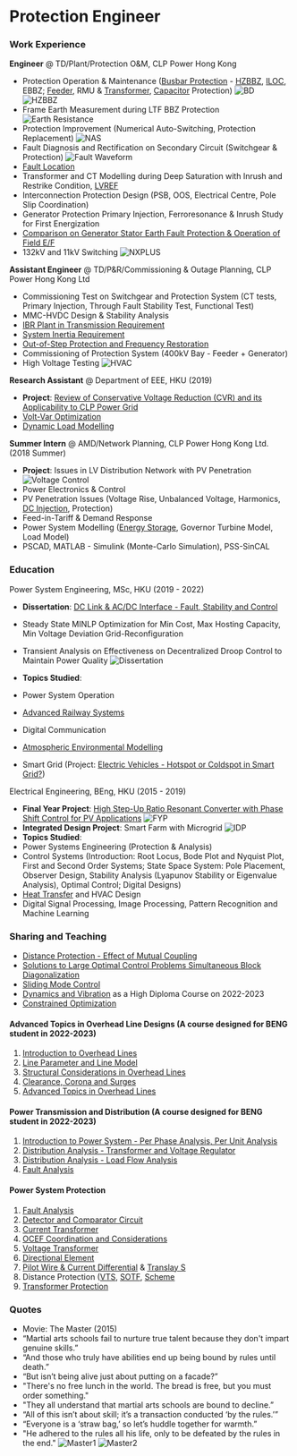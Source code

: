 # Protection Engineer

### Work Experience
**Engineer** @ TD/Plant/Protection O&M, CLP Power Hong Kong
- Protection Operation & Maintenance ([Busbar Protection](https://github.com/karlmhlai/portfolio/blob/8d9fb0740b13340f7c4f90cc1c01c1c30ca77d94/assets/doc/June2020%20Monthly%20v2.pdf) - [HZBBZ](https://github.com/karlmhlai/portfolio/blob/5c3b8e35a84d71db5ddf11275c988c63b485cf46/assets/doc/HZBBZ%20Stability.pdf), [ILOC](https://github.com/karlmhlai/portfolio/blob/c243dad8d44be2add67324ce75ae29c38a4ffdb2/assets/doc/ILOC%20Faulty%20Trip%20Supervision%20Relay.pdf), EBBZ; [Feeder](https://github.com/karlmhlai/portfolio/blob/8d9fb0740b13340f7c4f90cc1c01c1c30ca77d94/assets/doc/Quarterly4%20v1.pdf), RMU & [Transformer](https://github.com/karlmhlai/portfolio/blob/8d9fb0740b13340f7c4f90cc1c01c1c30ca77d94/assets/doc/Quarterly3%20v1.pdf), [Capacitor](https://github.com/karlmhlai/portfolio/blob/8d9fb0740b13340f7c4f90cc1c01c1c30ca77d94/assets/doc/Nov2020%20Monthly%20v1.pdf) Protection)
  ![BD](/assets/img/BD.JPG)
  ![HZBBZ](/assets/img/HZBBZ.JPG)
- Frame Earth Measurement during LTF BBZ Protection
  ![Earth Resistance](/assets/img/Earth_Resistance.JPG) 
- Protection Improvement (Numerical Auto-Switching, Protection Replacement)
  ![NAS](/assets/img/NAS.JPG)
- Fault Diagnosis and Rectification on Secondary Circuit (Switchgear & Protection)
  ![Fault Waveform](/assets/img/Capture.JPG)
- [Fault Location](https://github.com/karlmhlai/portfolio/blob/c4b0df88b9bc62eed2d7da8b90b8bc6dcb9aab96/assets/doc/Fault%20Location_4f_MHL.pdf)
- Transformer and CT Modelling during Deep Saturation with Inrush and Restrike Condition, [LVREF](https://github.com/karlmhlai/portfolio/blob/a793d8b114dcc3a16b99e282ed3cfcf7d10da1e3/assets/doc/LVREF_4f.pdf)
- Interconnection Protection Design (PSB, OOS, Electrical Centre, Pole Slip Coordination)
- Generator Protection Primary Injection, Ferroresonance & Inrush Study for First Energization
- [Comparison on Generator Stator Earth Fault Protection & Operation of Field E/F](https://github.com/karlmhlai/portfolio/blob/5c3b8e35a84d71db5ddf11275c988c63b485cf46/assets/doc/4a%20BKP%20C5%20C6%20Trip%2020240406_v2.pdf)
- 132kV and 11kV Switching
  ![NXPLUS](/assets/img/NXPLUS.jpg)

**Assistant Engineer** @ TD/P&R/Commissioning & Outage Planning, CLP Power Hong Kong Ltd
- Commissioning Test on Switchgear and Protection System (CT tests, Primary Injection, Through Fault Stability Test, Functional Test)
- MMC-HVDC Design & Stability Analysis 
- [IBR Plant in Transmission Requirement](https://github.com/karlmhlai/portfolio/blob/0ec310f145dda758ec338fcaa93b83bf80613550/assets/doc/IEEE%202800-2022%20IBR%20at%20TS%20Requirement%20(External).pdf)
- [System Inertia Requirement](https://github.com/karlmhlai/portfolio/blob/0ec310f145dda758ec338fcaa93b83bf80613550/assets/doc/System%20Inertia%20Requirement.pdf)
- [Out-of-Step Protection and Frequency Restoration](https://github.com/karlmhlai/portfolio/blob/0ec310f145dda758ec338fcaa93b83bf80613550/assets/doc/2%20Out-of-Step%20Protection_v2_4f.pdf)
- Commissioning of Protection System (400kV Bay - Feeder + Generator) 
- High Voltage Testing
  ![HVAC](/assets/img/HVAC.JPG)

**Research Assistant** @ Department of EEE, HKU (2019)
- **Project**: [Review of Conservative Voltage Reduction (CVR) and its Applicability to CLP Power Grid](https://github.com/karlmhlai/portfolio/blob/1e71b84c2c1459e20366ed94437a48373afe6cd6/assets/doc/CVR%20Midterm%20Present.pdf)
- [Volt-Var Optimization](https://github.com/karlmhlai/portfolio/blob/0ec310f145dda758ec338fcaa93b83bf80613550/assets/doc/Voltage%20Var%20Optimization.pdf)
- [Dynamic Load Modelling](https://github.com/karlmhlai/portfolio/blob/0ec310f145dda758ec338fcaa93b83bf80613550/assets/doc/Load%20Model.pdf)

**Summer Intern** @ AMD/Network Planning, CLP Power Hong Kong Ltd. (2018 Summer)
- **Project**: Issues in LV Distribution Network with PV Penetration
![Voltage Control](/assets/img/Intern.JPG)
- Power Electronics & Control
- PV Penetration Issues (Voltage Rise, Unbalanced Voltage, Harmonics, [DC Injection](https://github.com/karlmhlai/portfolio/blob/1e71b84c2c1459e20366ed94437a48373afe6cd6/assets/doc/04%20DC%20Injection%20Criteria%20for%20PV%20Systems%20%26%20Inverter.pdf), Protection)
- Feed-in-Tariff & Demand Response
- Power System Modelling ([Energy Storage](https://github.com/karlmhlai/portfolio/blob/1e71b84c2c1459e20366ed94437a48373afe6cd6/assets/doc/05%20Energy%20Storage%20Modelling%20and%20Calculation%20v2.pdf), Governor Turbine Model, Load Model)
- PSCAD, MATLAB - Simulink (Monte-Carlo Simulation), PSS-SinCAL

### Education
Power System Engineering, MSc, HKU (2019 - 2022)
- **Dissertation**: [DC Link & AC/DC Interface - Fault, Stability and Control](https://github.com/karlmhlai/portfolio/blob/2dbdaeae2e2b224f1ddad95d42a3b22e1edf1325/assets/doc/MSc_Dissertation.pdf)
- Steady State MINLP Optimization for Min Cost, Max Hosting Capacity, Min Voltage Deviation Grid-Reconfiguration
- Transient Analysis on Effectiveness on Decentralized Droop Control to Maintain Power Quality
![Dissertation](/assets/img/Dissertation.JPG)

- **Topics Studied**:
- Power System Operation
- [Advanced Railway Systems](https://github.com/karlmhlai/portfolio/blob/2766dfe027b7d6eb6c7f11440019d0101ba22a38/assets/doc/ELEC7404.pdf)
- Digital Communication
- [Atmospheric Environmental Modelling](https://github.com/karlmhlai/portfolio/blob/2766dfe027b7d6eb6c7f11440019d0101ba22a38/assets/doc/MECH6018.pdf)
- Smart Grid (Project: [Electric Vehicles - Hotspot or Coldspot in Smart Grid?](https://github.com/karlmhlai/portfolio/blob/7aa75f67b3a593d3cc68858a80416f655df15a59/assets/doc/ELEC6095%20A2%20EV%20Charging%20and%20Smart%20Grid%20amended_final.pdf))

Electrical Engineering, BEng, HKU  (2015 - 2019)
- **Final Year Project**: [High Step-Up Ratio Resonant Converter with Phase Shift Control for PV Applications](https://github.com/karlmhlai/portfolio/blob/2dbdaeae2e2b224f1ddad95d42a3b22e1edf1325/assets/doc/Resonant_Converter_with_Phase_Shift_Control.pdf)
![FYP](/assets/img/FYP.JPG)
- **Integrated Design Project**: Smart Farm with Microgrid
![IDP](/assets/img/IDP.jpg)
- **Topics Studied**:
- Power Systems Engineering (Protection & Analysis)
- Control Systems (Introduction: Root Locus, Bode Plot and Nyquist Plot, First and Second Order Systems; State Space System: Pole Placement, Observer Design, Stability Analysis (Lyapunov Stability or Eigenvalue Analysis), Optimal Control; Digital Designs)
- [Heat Transfer](https://github.com/karlmhlai/portfolio/blob/0ec310f145dda758ec338fcaa93b83bf80613550/assets/doc/9.%20Heat%20Transfer.pdf) and HVAC Design
- Digital Signal Processing, Image Processing, Pattern Recognition and Machine Learning

### Sharing and Teaching
- [Distance Protection - Effect of Mutual Coupling](https://github.com/karlmhlai/portfolio/blob/b0411d43b2c47b67df067e2aa5fb506d1f7fea2f/assets/doc/A1%20Mutual%20Coupling%20Effect%20to%20Distance%20Element%202p.pdf)
- [Solutions to Large Optimal Control Problems Simultaneous Block Diagonalization](https://github.com/karlmhlai/portfolio/blob/ad77abbabe7fab6c43fa8d2665996c2ad84b831f/assets/doc/ELEC8003%20Presentation%20Solutions%20to%20Large%20Optimal%20Control%20Problems_v2.pdf)
- [Sliding Mode Control](https://github.com/karlmhlai/portfolio/blob/ad77abbabe7fab6c43fa8d2665996c2ad84b831f/assets/doc/New%20Robust%20Sliding%20Mode%20Controller%20-%20Karl.pdf)
- [Dynamics and Vibration](https://github.com/karlmhlai/portfolio/blob/ad77abbabe7fab6c43fa8d2665996c2ad84b831f/assets/doc/Dynamics%20and%20Vibration.pdf) as a High Diploma Course on 2022-2023
- [Constrained Optimization](https://github.com/karlmhlai/portfolio/blob/c000c476f02b189bb0f7cc09e675af883be477e6/assets/doc/Chapter%2012%20Theory%20of%20Constrained%20Optimization.pdf)

#### Advanced Topics in Overhead Line Designs (A course designed for BENG student in 2022-2023)
1. [Introduction to Overhead Lines](https://github.com/karlmhlai/portfolio/blob/3c9d7a01e5a9506e42af662e9d448abdc32989d2/assets/doc/01%20Introduction%20to%20OHL.pdf)
2. [Line Parameter and Line Model](https://github.com/karlmhlai/portfolio/blob/3c9d7a01e5a9506e42af662e9d448abdc32989d2/assets/doc/C2%20Line%20Parameter%20and%20Line%20Model_2f.pdf)
3. [Structural Considerations in Overhead Lines](https://github.com/karlmhlai/portfolio/blob/3c9d7a01e5a9506e42af662e9d448abdc32989d2/assets/doc/C3%20Structural%20Consideration%20of%20OHL.pdf)
4. [Clearance, Corona and Surges](https://github.com/karlmhlai/portfolio/blob/3c9d7a01e5a9506e42af662e9d448abdc32989d2/assets/doc/C4%20Clearance%20Corona%20%26%20Surges%20v1_rotated.pdf)
5. [Advanced Topics in Overhead Lines](https://github.com/karlmhlai/portfolio/blob/3c9d7a01e5a9506e42af662e9d448abdc32989d2/assets/doc/05%20Advanced%20Topic%20in%20OHL.pdf)

#### Power Transmission and Distribution (A course designed for BENG student in 2022-2023)
1. [Introduction to Power System - Per Phase Analysis, Per Unit Analysis](https://github.com/karlmhlai/portfolio/blob/846acdb1d9923b73449af796c3f3d84a8352fd7a/assets/doc/Power_Intro.pdf)
2. [Distribution Analysis - Transformer and Voltage Regulator](https://github.com/karlmhlai/portfolio/blob/c87a30ac86aac60707d991192a3e5bc8088e5b08/assets/doc/Transformer%20and%20Voltage%20Regulator.pdf)
3. [Distribution Analysis - Load Flow Analysis](https://github.com/karlmhlai/portfolio/blob/8621223cdbe872ba5abe0e43f4b6f190b169fb24/assets/doc/Distribution%20Analysis%20and%20Power%20Flow.pdf)
4. [Fault Analysis](https://github.com/karlmhlai/portfolio/blob/8621223cdbe872ba5abe0e43f4b6f190b169fb24/assets/doc/Fault%20Analysis_MHL_v2.pdf)

#### Power System Protection
1. [Fault Analysis](https://github.com/karlmhlai/portfolio/blob/8621223cdbe872ba5abe0e43f4b6f190b169fb24/assets/doc/Fault%20Analysis_MHL_v2.pdf)
2. [Detector and Comparator Circuit](https://github.com/karlmhlai/portfolio/blob/ce114196655db304ca02f9e237520cde7ddac53d/assets/doc/Detector%20and%20Comparator%20Circuit_MHL.pdf)
3. [Current Transformer](https://github.com/karlmhlai/portfolio/blob/8621223cdbe872ba5abe0e43f4b6f190b169fb24/assets/doc/Current%20Transformer%20(CT)%20Theory%20and%20Application.pdf)
4. [OCEF Coordination and Considerations](https://github.com/karlmhlai/portfolio/blob/b8628c1f843355c4fd5758577461848d89a5486b/assets/doc/OCEF%20Coordination%20and%20Concern.pdf)
5. [Voltage Transformer](https://github.com/karlmhlai/portfolio/blob/8621223cdbe872ba5abe0e43f4b6f190b169fb24/assets/doc/Theory%20of%20VT.pdf)
6. [Directional Element](https://github.com/karlmhlai/portfolio/blob/5c3b8e35a84d71db5ddf11275c988c63b485cf46/assets/doc/Directional_v3.pdf)
7. [Pilot Wire & Current Differential](https://github.com/karlmhlai/portfolio/blob/1efd3ccf886cc5fc4f27bb82c3b0da580b5a0307/assets/doc/Pilot%20Wire%20%26%20Current%20Differential.pptx) & [Translay S](https://github.com/karlmhlai/portfolio/blob/1efd3ccf886cc5fc4f27bb82c3b0da580b5a0307/assets/doc/Feeder%20Protection%20-%20Translay%20S%20_MBCI.pdf)
8. Distance Protection ([VTS](https://github.com/karlmhlai/portfolio/blob/c87a30ac86aac60707d991192a3e5bc8088e5b08/assets/doc/VTS.pdf), [SOTF](https://github.com/karlmhlai/portfolio/blob/c87a30ac86aac60707d991192a3e5bc8088e5b08/assets/doc/YUE%20-%20LCE%202%20Fault.pdf), [Scheme](https://github.com/karlmhlai/portfolio/blob/1efd3ccf886cc5fc4f27bb82c3b0da580b5a0307/assets/doc/Distance%20Scheme.pdf)
9. [Transformer Protection](https://github.com/karlmhlai/portfolio/blob/1efd3ccf886cc5fc4f27bb82c3b0da580b5a0307/assets/doc/Tx%20Protection_Combined_MHL_v2.pdf)
  
### Quotes
- Movie: The Master (2015)
- “Martial arts schools fail to nurture true talent because they don't impart genuine skills.”
- “And those who truly have abilities end up being bound by rules until death.”
- “But isn’t being alive just about putting on a facade?”
- "There's no free lunch in the world. The bread is free, but you must order something."
- "They all understand that martial arts schools are bound to decline.”
- “All of this isn’t about skill; it’s a transaction conducted ‘by the rules.’”
- “Everyone is a ‘straw bag,’ so let’s huddle together for warmth.”
- "He adhered to the rules all his life, only to be defeated by the rules in the end."
  ![Master1](/assets/img/N1.JPG)
  ![Master2](/assets/img/N2.JPG)


